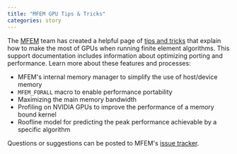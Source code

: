 ```yaml
---
title: "MFEM GPU Tips & Tricks"
categories: story
---
```


The [MFEM](https://mfem.org) team has created a helpful page of [tips and tricks](https://mfem.org/gpu-tips-n-tricks/) that explain how to make the most of GPUs when running finite element algorithms. This support documentation includes information about optimizing porting and performance. Learn more about these features and processes:

- MFEM's internal memory manager to simplify the use of host/device memory
- `MFEM_FORALL` macro to enable performance portability
- Maximizing the main memory bandwidth
- Profiling on NVIDIA GPUs to improve the performance of a memory bound kernel
- Roofline model for predicting the peak performance achievable by a specific algorithm

Questions or suggestions can be posted to MFEM's [issue tracker](https://github.com/mfem/mfem/issues).
